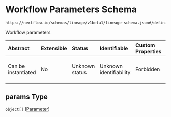# Workflow Parameters Schema

```txt
https://nextflow.io/schemas/lineage/v1beta1/lineage-schema.json#/definitions/WorkflowRun/properties/params
```

Workflow parameters

| Abstract            | Extensible | Status         | Identifiable            | Custom Properties | Additional Properties | Access Restrictions | Defined In                                                                                                   |
| :------------------ | :--------- | :------------- | :---------------------- | :---------------- | :-------------------- | :------------------ | :----------------------------------------------------------------------------------------------------------- |
| Can be instantiated | No         | Unknown status | Unknown identifiability | Forbidden         | Allowed               | none                | [nextflow-lineage-v1beta1-schema.json\*](../out/nextflow-lineage-v1beta1-schema.json "open original schema") |

## params Type

`object[]` ([Parameter](nextflow-lineage-v1beta1-schema-definitions-parameter.md))

